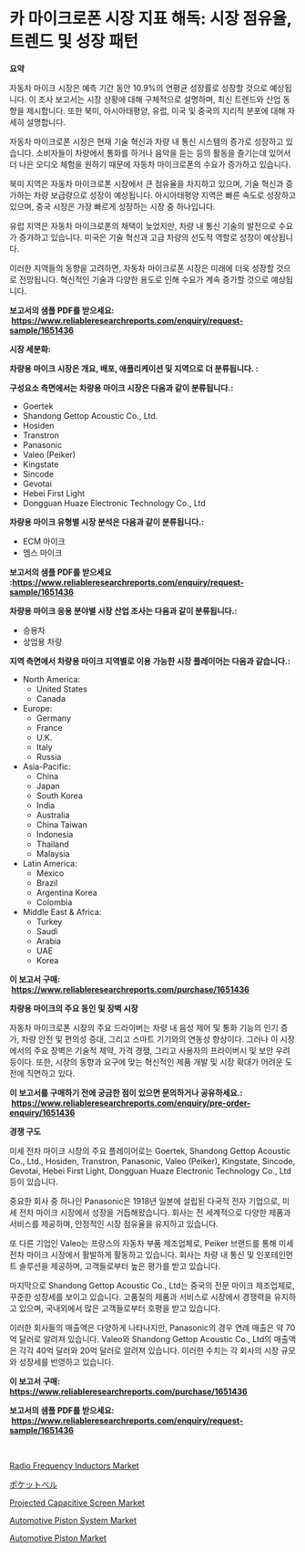 <p><h1>카 마이크로폰 시장 지표 해독: 시장 점유율, 트렌드 및 성장 패턴</h1></p><p><strong>요약</strong></p>
<p><p>자동차 마이크 시장은 예측 기간 동안 10.9%의 연평균 성장률로 성장할 것으로 예상됩니다. 이 조사 보고서는 시장 상황에 대해 구체적으로 설명하며, 최신 트렌드와 산업 동향을 제시합니다. 또한 북미, 아시아태평양, 유럽, 미국 및 중국의 지리적 분포에 대해 자세히 설명합니다.</p><p>자동차 마이크로폰 시장은 현재 기술 혁신과 차량 내 통신 시스템의 증가로 성장하고 있습니다. 소비자들이 차량에서 통화를 하거나 음악을 듣는 등의 활동을 즐기는데 있어서 더 나은 오디오 체험을 원하기 때문에 자동차 마이크로폰의 수요가 증가하고 있습니다.</p><p>북미 지역은 자동차 마이크로폰 시장에서 큰 점유율을 차지하고 있으며, 기술 혁신과 증가하는 차량 보급량으로 성장이 예상됩니다. 아시아태평양 지역은 빠른 속도로 성장하고 있으며, 중국 시장은 가장 빠르게 성장하는 시장 중 하나입니다.</p><p>유럽 지역은 자동차 마이크로폰의 채택이 늦었지만, 차량 내 통신 기술의 발전으로 수요가 증가하고 있습니다. 미국은 기술 혁신과 고급 차량의 선도적 역할로 성장이 예상됩니다.</p><p>이러한 지역들의 동향을 고려하면, 자동차 마이크로폰 시장은 미래에 더욱 성장할 것으로 전망됩니다. 혁신적인 기술과 다양한 용도로 인해 수요가 계속 증가할 것으로 예상됩니다.</p></p>
<p><strong>보고서의 샘플 PDF를 받으세요: &nbsp;<a href="https://www.reliableresearchreports.com/enquiry/request-sample/1651436">https://www.reliableresearchreports.com/enquiry/request-sample/1651436</a></strong></p>
<p><strong>시장 세분화:</strong></p>
<p><strong> 차량용 마이크 시장은 개요, 배포, 애플리케이션 및 지역으로 더 분류됩니다. :</strong></p>
<p><strong>구성요소 측면에서는 차량용 마이크 시장은 다음과 같이 분류됩니다.:</strong></p>
<p><ul><li>Goertek</li><li>Shandong Gettop Acoustic Co., Ltd.</li><li>Hosiden</li><li>Transtron</li><li>Panasonic</li><li>Valeo (Peiker)</li><li>Kingstate</li><li>Sincode</li><li>Gevotai</li><li>Hebei First Light</li><li>Dongguan Huaze Electronic Technology Co., Ltd</li></ul></p>
<p><strong> 차량용 마이크 유형별 시장 분석은 다음과 같이 분류됩니다.:</strong></p>
<p><ul><li>ECM 마이크</li><li>멤스 마이크</li></ul></p>
<p><strong>보고서의 샘플 PDF를 받으세요 :<a href="https://www.reliableresearchreports.com/enquiry/request-sample/1651436">https://www.reliableresearchreports.com/enquiry/request-sample/1651436</a></strong></p>
<p><strong> 차량용 마이크 응용 분야별 시장 산업 조사는 다음과 같이 분류됩니다.:</strong></p>
<p><ul><li>승용차</li><li>상업용 차량</li></ul></p>
<p><strong>지역 측면에서 차량용 마이크 지역별로 이용 가능한 시장 플레이어는 다음과 같습니다.:</strong></p>
<p><ul>
    <li>
        North America:
        <ul>
            <li>United States</li>
            <li>Canada</li>
        </ul>
    </li>
    <li>
        Europe:
        <ul>
            <li>Germany</li>
            <li>France</li>
            <li>U.K.</li>
            <li>Italy</li>
            <li>Russia</li>
        </ul>
    </li>
    <li>
        Asia-Pacific:
        <ul>
            <li>China</li>
            <li>Japan</li>
            <li>South Korea</li>
            <li>India</li>
            <li>Australia</li>
            <li>China Taiwan</li>
            <li>Indonesia</li>
            <li>Thailand</li>
            <li>Malaysia</li>
        </ul>
    </li>
    <li>
        Latin America:
        <ul>
            <li>Mexico</li>
            <li>Brazil</li>
            <li>Argentina Korea</li>
            <li>Colombia</li>
        </ul>
    </li>
    <li>
        Middle East & Africa:
        <ul>
            <li>Turkey</li>
            <li>Saudi</li>
            <li>Arabia</li>
            <li>UAE</li>
            <li>Korea</li>
        </ul>
    </li>
    </ul></p>
<p><strong>이 보고서 구매: &nbsp;<a href="https://www.reliableresearchreports.com/purchase/1651436">https://www.reliableresearchreports.com/purchase/1651436</a></strong></p>
<p><strong>차량용 마이크의 주요 동인 및 장벽 시장</strong></p>
<p><p>자동차 마이크로폰 시장의 주요 드라이버는 차량 내 음성 제어 및 통화 기능의 인기 증가, 차량 안전 및 편의성 증대, 그리고 스마트 기기와의 연동성 향상이다. 그러나 이 시장에서의 주요 장벽은 기술적 제약, 가격 경쟁, 그리고 사용자의 프라이버시 및 보안 우려 등이다. 또한, 시장의 동향과 요구에 맞는 혁신적인 제품 개발 및 시장 확대가 어려운 도전에 직면하고 있다.</p></p>
<p><strong>이 보고서를 구매하기 전에 궁금한 점이 있으면 문의하거나 공유하세요.: &nbsp;<a href="https://www.reliableresearchreports.com/enquiry/pre-order-enquiry/1651436">https://www.reliableresearchreports.com/enquiry/pre-order-enquiry/1651436</a></strong></p>
<p><strong>경쟁 구도</strong></p>
<p><p>미세 전차 마이크 시장의 주요 플레이어로는 Goertek, Shandong Gettop Acoustic Co., Ltd., Hosiden, Transtron, Panasonic, Valeo (Peiker), Kingstate, Sincode, Gevotai, Hebei First Light, Dongguan Huaze Electronic Technology Co., Ltd 등이 있습니다. </p><p>중요한 회사 중 하나인 Panasonic은 1918년 일본에 설립된 다국적 전자 기업으로, 미세 전차 마이크 시장에서 성장을 거듭해왔습니다. 회사는 전 세계적으로 다양한 제품과 서비스를 제공하며, 안정적인 시장 점유율을 유지하고 있습니다.</p><p>또 다른 기업인 Valeo는 프랑스의 자동차 부품 제조업체로, Peiker 브랜드를 통해 미세 전차 마이크 시장에서 활발하게 활동하고 있습니다. 회사는 차량 내 통신 및 인포테인먼트 솔루션을 제공하며, 고객들로부터 높은 평가를 받고 있습니다.</p><p>마지막으로 Shandong Gettop Acoustic Co., Ltd는 중국의 전문 마이크 제조업체로, 꾸준한 성장세를 보이고 있습니다. 고품질의 제품과 서비스로 시장에서 경쟁력을 유지하고 있으며, 국내외에서 많은 고객들로부터 호평을 받고 있습니다.</p><p>이러한 회사들의 매출액은 다양하게 나타나지만, Panasonic의 경우 연례 매출은 약 70억 달러로 알려져 있습니다. Valeo와 Shandong Gettop Acoustic Co., Ltd의 매출액은 각각 40억 달러와 20억 달러로 알려져 있습니다. 이러한 수치는 각 회사의 시장 규모와 성장세를 반영하고 있습니다.</p></p>
<p><strong>이 보고서 구매: &nbsp; <a href="https://www.reliableresearchreports.com/purchase/1651436">https://www.reliableresearchreports.com/purchase/1651436</a></strong></p>
<p><strong>보고서의 샘플 PDF를 받으세요: &nbsp;<a href="https://www.reliableresearchreports.com/enquiry/request-sample/1651436">https://www.reliableresearchreports.com/enquiry/request-sample/1651436</a></strong><strong></strong></p>
<p>&nbsp;</p>
<p><p><a href="https://github.com/redneck06/Market-Research-Report-List-2/blob/main/radio-frequency-inductors-market.md">Radio Frequency Inductors Market</a></p><p><a href="https://github.com/DonaldShaw1965/Market-Research-Report-List-1/blob/main/879798811405.md">ポケットベル</a></p><p><a href="https://github.com/nicoletavirag/Market-Research-Report-List-2/blob/main/projected-capacitive-screen-market.md">Projected Capacitive Screen Market</a></p><p><a href="https://issuu.com/reportprime-2/docs/automotive-piston-system-market-size-2030.pptx">Automotive Piston System Market</a></p><p><a href="https://issuu.com/reportprime-2/docs/automotive-piston-market-size-2030.pptx">Automotive Piston Market</a></p></p>